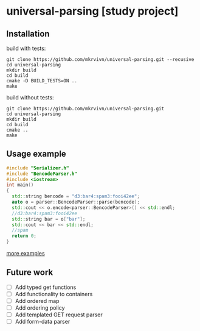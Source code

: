 # universal-parsing [study project]
<h2> Installation </h2>

build with tests:  

```
git clone https://github.com/mkrvivn/universal-parsing.git --recusive
cd universal-parsing
mkdir build
cd build 
cmake -D BUILD_TESTS=ON ..
make
```


build without tests:  
```
git clone https://github.com/mkrvivn/universal-parsing.git
cd universal-parsing
mkdir build
cd build 
cmake ..
make
```

<h2>Usage example</h2>

```cpp
#include "Serializer.h"
#include "BencodeParser.h"
#include <iostream>
int main()
{
  std::string bencode = "d3:bar4:spam3:fooi42ee";
  auto o = parser::BencodeParser::parse(bencode);
  std::cout << o.encode<parser::BencodeParser>() << std::endl;
  //d3:bar4:spam3:fooi42ee
  std::string bar = o["bar"];
  std::cout << bar << std::endl;
  //spam
  return 0;
}

```

[more examples](https://github.com/mkrvivn/universal-parsing/tree/main/tests)

<h2>Future work</h2>

- [ ] Add typed get functions
- [ ] Add functionality to containers
- [ ] Add ordered map
- [ ] Add ordering policy
- [ ] Add templated GET request parser
- [ ] Add form-data parser
